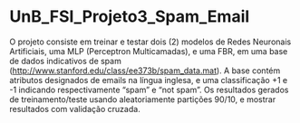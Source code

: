 # UnB_FSI_Projeto3_Spam_Email

O projeto consiste em treinar e testar dois (2) modelos de Redes Neuronais Artificiais, uma MLP
(Perceptron Multicamadas), e uma FBR, em uma base de dados indicativos de spam
(http://www.stanford.edu/class/ee373b/spam_data.mat). A base contém atributos designados de emails
na língua inglesa, e uma classificação +1 e -1 indicando respectivamente “spam” e “not spam”. Os resultados 
gerados de treinamento/teste usando aleatoriamente partições 90/10, e mostrar resultados
com validação cruzada.